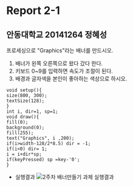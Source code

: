 # Report 2-1
## 안동대학교 20141264 정혜성
프로세싱으로 "Graphics"라는 배너를 만드시오.
1. 배너가 왼쪽 오른쪽으로 왔다 갔다 한다.
2. 키보드 0~9를 입력하면 속도가 조절이 된다.
3. 배경과 글자색을 본인이 좋아하는 색상으로 하시오.

```
void setup(){
size(800, 300);
textSize(128);
}
int i, dir=1, sp=1;
void draw(){
fill(0);
background(0);
fill(255);
text("Graphics", i ,200);
if(i>width-128/2*8.5) dir = -1;
if(i<0) dir= 1;
i = i+dir*sp;
if(keyPressed) sp =key-'0';
}
```

* 실행결과
![2주차 배너만들기 과제 실행결과](https://user-images.githubusercontent.com/54826844/77274733-ea31a500-6cf9-11ea-81b5-2d5ea913a1df.PNG)
